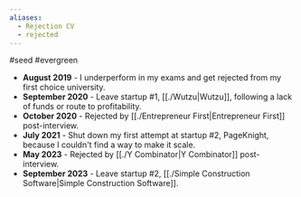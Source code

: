 ```yaml
---
aliases:
  - Rejection CV
  - rejected
---
```

#seed #evergreen 

- **August 2019** - I underperform in my exams and get rejected from my first choice university.
- **September 2020** - Leave startup #1, [[./Wutzu|Wutzu]], following a lack of funds or route to profitability.
- **October 2020** - Rejected by [[./Entrepreneur First|Entrepreneur First]] post-interview.
- **July 2021** - Shut down my first attempt at startup #2, PageKnight, because I couldn't find a way to make it scale.
- **May 2023** - Rejected by [[./Y Combinator|Y Combinator]] post-interview.
- **September 2023** - Leave startup #2, [[./Simple Construction Software|Simple Construction Software]].

